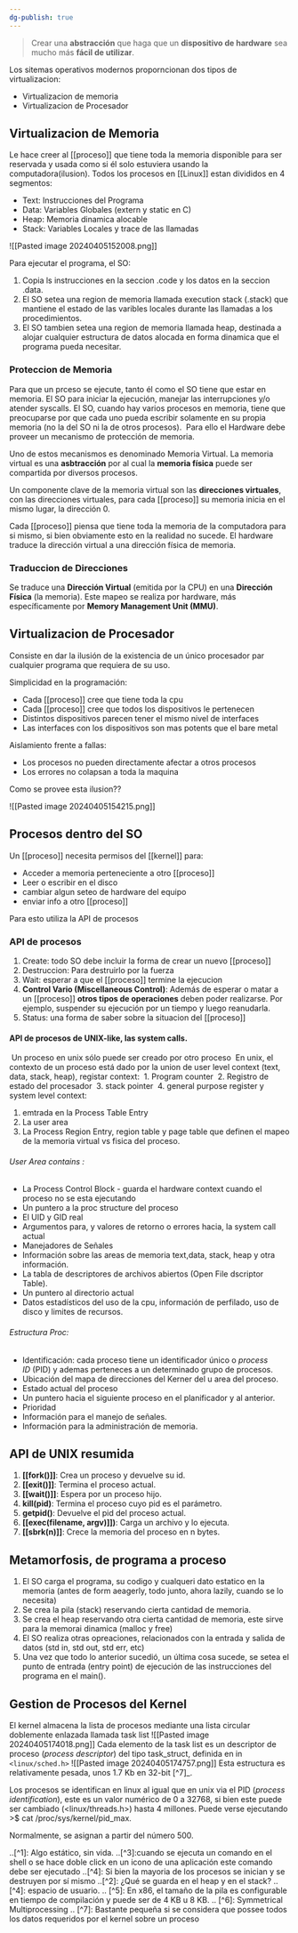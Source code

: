```yaml
---
dg-publish: true
---
```

> Crear una **abstracción** que haga que un **dispositivo de hardware** sea mucho más **fácil de utilizar**.

Los sitemas operativos modernos proporncionan dos tipos de virtualizacion:

- Virtualizacion de memoria
- Virtualizacion de Procesador 

## Virtualizacion de Memoria
Le hace creer al [[proceso]] que tiene toda la memoria disponible para ser reservada y usada como si él solo estuviera usando la computadora(ilusion). Todos los procesos en [[Linux]] estan divididos en 4 segmentos:

- Text: Instrucciones del Programa 
- Data: Variables Globales (extern y static en C)
- Heap: Memoria dinamica alocable 
- Stack: Variables Locales y trace de las llamadas

![[Pasted image 20240405152008.png]]

Para ejecutar el programa, el SO: 
1. Copia ls instrucciones en la seccion .code y los datos en la seccion .data. 
2. El SO setea una region de memoria llamada execution stack (.stack) que mantiene el estado de las varibles locales durante las llamadas a los procedimientos.
3. El SO tambien setea una region de memoria llamada heap, destinada a alojar cualquier estructura de datos alocada en forma dinamica que el programa pueda necesitar.


### Proteccion de Memoria
Para que un prceso se ejecute, tanto él como el SO tiene que estar en memoria. El SO para iniciar la ejecución, manejar las interrupciones y/o atender syscalls. 
El SO, cuando hay varios procesos en memoria, tiene que preocuparse por que cada uno pueda escribir solamente en su propia memoria (no la del SO ni la de otros procesos).  Para ello el Hardware debe proveer un mecanismo de protección de memoria.

Uno de estos mecanismos es denominado Memoria Virtual. La memoria virtual es una **asbtracción** por al cual la **memoria física** puede ser compartida por diversos procesos.

Un componente clave de la memoria virtual son las **direcciones virtuales**, con las direcciones virtuales, para cada [[proceso]] su memoria inicia en el mismo lugar, la dirección 0.

Cada [[proceso]] piensa que tiene toda la memoria de la computadora para si mismo, si bien obviamente esto en la realidad no sucede. El hardware traduce la dirección virtual a una dirección física de memoria.


### Traduccion de Direcciones 
Se traduce una **Dirección Virtual** (emitida por la CPU) en una **Dirección Física** (la memoria). Este mapeo se realiza por hardware, más específicamente por **Memory Management Unit (MMU)**.


## Virtualizacion de Procesador 
Consiste en dar la ilusión de la existencia de un único procesador par cualquier programa que requiera de su uso. 

Simplicidad en la programación:
- Cada [[proceso]] cree que tiene toda la cpu
- Cada [[proceso]] cree que todos los dispositivos le pertenecen 
- Distintos dispositivos parecen tener el mismo nivel de interfaces 
- Las interfaces con los dispositivos son mas potents que el bare metal

Aislamiento frente a fallas: 
- Los procesos no pueden directamente afectar a otros procesos
- Los errores no colapsan a toda la maquina

Como se provee esta ilusion??

![[Pasted image 20240405154215.png]]


## Procesos dentro del SO 
Un [[proceso]] necesita permisos del [[kernel]] para: 
- Acceder a memoria perteneciente a otro [[proceso]] 
- Leer o escribir en el disco 
- cambiar algun seteo de hardware del equipo 
- enviar info a otro [[proceso]] 

Para esto utiliza la API de procesos 

### API de procesos 
1. Create:  todo SO debe incluir la forma de crear un nuevo [[proceso]] 
2. Destruccion: Para destruirlo por la fuerza 
3. Wait: esperar a que el [[proceso]] termine la ejecucion 
4.  **Control Vario (Miscellaneous Control)**: Además de esperar o matar a un [[proceso]] **otros tipos de operaciones** deben poder realizarse. Por ejemplo, suspender su ejecución por un tiempo y luego reanudarla.
5. Status: una forma de saber sobre la situacion del [[proceso]] 

#### API de procesos de UNIX-like, las system calls.
 Un proceso en unix sólo puede ser creado por otro proceso
 En unix, el contexto de un proceso está dado por la union de user level context (text, data, stack, heap), registar context:
 1.  Program counter
 2. Registro de estado del procesador 
 3. stack pointer 
 4. general purpose register 
  y system level context: 
  1. emtrada en la Process Table Entry 
  2. La user area
  3. La Process Region Entry, region table y page table que definen el mapeo de la memoria virtual vs fisica del proceso. 


###### User Area contains :
- La Process Control Block - guarda el hardware context cuando el proceso no se esta ejecutando
- Un puntero a la proc structure del proceso
- El UID y GID real
- Argumentos para, y valores de retorno o errores hacia, la system call actual
- Manejadores de Señales
- Información sobre las areas de memoria text,data, stack, heap y otra información.
- La tabla de descriptores de archivos abiertos (Open File dscriptor Table).
- Un puntero al directorio actual
- Datos estadísticos del uso de la cpu, información de perfilado, uso de disco y limites de recursos.

###### Estructura Proc: 
- Identificación: cada proceso tiene un identificador único o _process ID_ (PID) y ademas perteneces a un determinado grupo de procesos.
- Ubicación del mapa de direcciones del Kerner del u area del proceso.
- Estado actual del proceso
- Un puntero hacia el siguiente proceso en el planificador y al anterior.
- Prioridad
- Información para el manejo de señales.
- Información para la administración de memoria.

## API de UNIX resumida
1. **[[fork()]]**: Crea un proceso y devuelve su id.
2. **[[exit()]]**: Termina el proceso actual.
3. **[[wait()]]**: Espera por un proceso hijo.
4. **kill(pid)**: Termina el proceso cuyo pid es el parámetro.
5. **getpid()**: Devuelve el pid del proceso actual.
6. **[[exec(filename, argv)]])**: Carga un archivo y lo ejecuta.
7. **[[sbrk(n)]]**: Crece la memoria del proceso en n bytes.


## Metamorfosis, de programa a proceso
1. El SO carga el programa, su codigo y cualqueri dato estatico en la memoria (antes de form aeagerly, todo junto, ahora lazily, cuando se lo necesita)
2. Se crea la pila (stack) reservando cierta cantidad de memoria.
3. Se crea el heap reservando otra cierta cantidad de memoria, este sirve para la memorai dinamica (malloc y free)
4. El SO realiza otras opreaciones, relacionados con la entrada y salida de datos (std in, std out, std err, etc)
5.  Una vez que todo lo anterior sucedió, un última cosa sucede, se setea el punto de entrada (entry point) de ejecución de las instrucciones del programa en el main().



## Gestion de Procesos del Kernel 
El kernel almacena la lista de procesos mediante una lista circular doblemente enlazada llamada task list
![[Pasted image 20240405174018.png]]
Cada elemento de la task list es un descriptor de proceso (_process descriptor_) del tipo task_struct, definida en in `<linux/sched.h>`
![[Pasted image 20240405174757.png]]
Esta estructura es relativamente pesada, unos 1.7 Kb en 32-bit [^7]_.

Los procesos se identifican en linux al igual que en unix via el PID (_process identification_), este es un valor numérico de 0 a 32768, si bien este puede ser cambiado (<linux/threads.h>) hasta 4 millones. Puede verse ejecutando >$ cat /proc/sys/kernel/pid_max.

Normalmente, se asignan a partir del número 500.

..[^1]: Algo estático, sin vida. ..[^3]:cuando se ejecuta un comando en el shell o se hace doble click en un icono de una aplicación este comando debe ser ejecutado ..[^4]: Si bien la mayoria de los procesos se inician y se destruyen por sí mismo ..[^2]: ¿Qué se guarda en el heap y en el stack? .. [^4]: espacio de usuario. .. [^5]: En x86, el tamaño de la pila es configurable en tiempo de compilación y puede ser de 4 KB u 8 KB. .. [^6]: Symmetrical Multiprocessing .. [^7]: Bastante pequeña si se considera que possee todos los datos requeridos por el kernel sobre un proceso